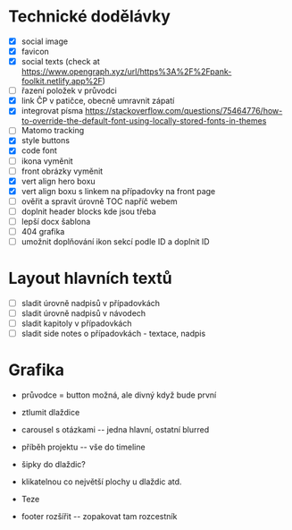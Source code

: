 
# Technické dodělávky

- [x] social image
- [x] favicon
- [x] social texts (check at https://www.opengraph.xyz/url/https%3A%2F%2Fpank-foolkit.netlify.app%2F)
- [ ] řazení položek v průvodci
- [x] link ČP v patičce, obecně umravnit zápatí
- [x] integrovat písma https://stackoverflow.com/questions/75464776/how-to-override-the-default-font-using-locally-stored-fonts-in-themes
- [ ] Matomo tracking
- [x] style buttons
- [x] code font
- [ ] ikona vyměnit
- [ ] front obrázky vyměnit
- [x] vert align hero boxu
- [x] vert align boxu s linkem na případovky na front page
- [ ] ověřit a spravit úrovně TOC napříč webem
- [ ] doplnit header blocks kde jsou třeba
- [ ] lepší docx šablona
- [ ] 404 grafika
- [ ] umožnit doplňování ikon sekcí podle ID a doplnit ID

# Layout hlavních textů

- [ ] sladit úrovně nadpisů v případovkách
- [ ] sladit úrovně nadpisů v návodech
- [ ] sladit kapitoly v případovkách
- [ ] sladit side notes o případovkách - textace, nadpis

# Grafika

- průvodce = button možná, ale divný když bude první
- ztlumit dlaždice

- carousel s otázkami -- jedna hlavní, ostatní blurred
- příběh projektu -- vše do timeline

- šipky do dlaždic?

- klikatelnou co největší plochy u dlaždic atd.

- Teze

- footer rozšířit -- zopakovat tam rozcestník

